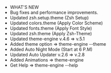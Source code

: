 + WHAT'S NEW
+ Bug fixes and performance improvements.
+ Updated zsh.setup.theme (Zsh Setup)
+ Updated colors.theme (Apply Color Scheme)
+ Updated fonts.theme (Apply Font Style)
+ Updated zsh.theme (Apply Zsh-Theme)
+ Updated theme-engine v.4.6 => v.5.1
+ Added theme option => theme-engine --theme <choose>
+ Added Auto Night Mode (Start at 6 P.M)
+ Updated Auto Updater v.2.6 => v.2.8
+ Added Animations => theme-engine
+ Get Help => theme-engine --help
